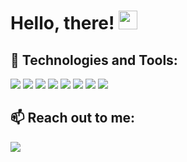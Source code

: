 # Hello, there! <img src="https://raw.githubusercontent.com/MartinHeinz/MartinHeinz/master/wave.gif" width="30px">

## 🔧 Technologies and Tools:
<span><img style="display:inline" src="https://img.icons8.com/color/50/000000/html-5.png"/></span>
<img style="display:inline" src="https://img.icons8.com/color/50/000000/css3.png"/>
<img style="display:inline" src="https://img.icons8.com/color/50/000000/bootstrap.png"/>
<img style="display:inline" src="https://img.icons8.com/color/50/000000/tailwindcss.png"/>
<img style="display:inline" src="https://img.icons8.com/color/48/000000/javascript--v1.png"/>
<img src="https://img.icons8.com/color/48/000000/react-native.png"/>
<img src="https://img.icons8.com/color/48/000000/git.png"/>
<img src="https://img.icons8.com/color/48/000000/nextjs.png"/>



## 📫 Reach out to me:
 
[<img src="https://img.shields.io/badge/Gmail-D14836?style=for-the-badge&logo=gmail&logoColor=white" />](mailto:afanajdari@gmail.com)
